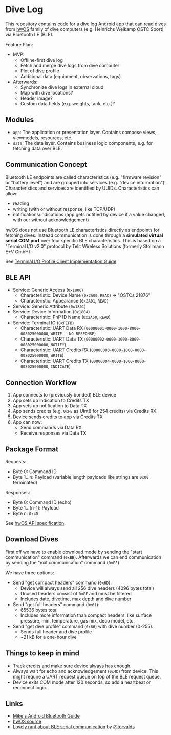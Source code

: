 # Dive Log
This repository contains code for a dive log Android app that can read dives from
[hwOS](https://heinrichsweikamp.com/hw-os) family of dive computers (e.g. Heinrichs Weikamp OSTC Sport) via Bluetooth
LE (BLE).

Feature Plan:
- MVP:
  - Offline-first dive log
  - Fetch and merge dive logs from dive computer
  - Plot of dive profile
  - Additional data (equipment, observations, tags)
- Afterwards:
  - Synchronize dive logs in external cloud
  - Map with dive locations?
  - Header image?
  - Custom data fields (e.g. weights, tank, etc.)?


## Modules
- `app`: The application or presentation layer. Contains compose views, viewmodels, resources, etc.
- `data`: The data layer. Contains business logic components, e.g. for fetching data over BLE.


## Communication Concept
Bluetooth LE endpoints are called characteristics (e.g. "firmware revision" or "battery level") and are grouped into
services (e.g. "device information"). Characteristics and services are identified by UUIDs. Characteristics can allow:
- reading
- writing (with or without response, like TCP/UDP)
- notifications/indications (app gets notified by device if a value changed, with our without acknowledgement)

hwOS does not use Bluetooth LE characteristics directly as endpoints for fetching dives. Instead communication is done
through a **simulated virtual serial COM port** over four specific BLE characteristics. This is based on a
"Terminal I/O v2.0" protocol by Telit Wireless Solutions (formerly Stollmann E+V GmbH).

See [Terminal I/O Profile Client Implementation Guide](http://www.iot.com.tr/uploads/pdf/TIO_Implementation_Guide_r05.pdf).


## BLE API
- Service: Generic Access (`0x1800`)
    - Characteristic: Device Name (`0x2A00`, `READ`) &rarr; "OSTCs 21876"
    - Characteristic: Appearance (`0x2A01`, `READ`)
- Service: Generic Attribute (`0x1801`)
- Service: Device Information (`0x180A`)
    - Characteristic: PnP ID Name (`0x2A50`, `READ`)
- Service: Terminal IO (`0xFEFB`)
    - Characteristic: UART Data RX (`00000001-0000-1000-8000-008025000000`, `WRITE - NO RESPONSE`)
    - Characteristic: UART Data TX (`00000002-0000-1000-8000-008025000000`, `NOTIFY`)
    - Characteristic: UART Credits RX (`00000003-0000-1000-8000-008025000000`, `WRITE`)
    - Characteristic: UART Credits TX (`00000004-0000-1000-8000-008025000000`, `INDICATE`)


## Connection Workflow
1. App connects to (previously bonded) BLE device
2. App sets up indication to Credits TX
3. App sets up notification to Data TX
4. App sends credits (e.g. `0xFE` as UInt8 for 254 credits) via Credits RX
5. Device sends credits to app via Credits TX
6. App can now:
    - Send commands via Data RX
    - Receive responses via Data TX


## Package Format
Requests:
- Byte 0: Command ID
- Byte 1...n: Payload (variable length payloads like strings are `0x00` terminated)

Responses:
- Byte 0: Command ID (echo)
- Byte 1...(n-1): Payload
- Byte n: `0x4D`

See [hwOS API specification](https://code.heinrichsweikamp.com/public/hwos_code/raw-file/tip/doc/hwos_interface.pdf).


## Download Dives
First off we have to enable download mode by sending the "start communication" command (`0xBB`). Afterwards we can end
communication by sending the "exit communication" command (`0xFF`).

We have three options:
- Send "get compact headers" command (`0x6D`):
    - Device will always send all 256 dive headers (4096 bytes total)
    - Unused headers consist of `0xFF` and must be filtered
    - Includes date, divetime, max depth and dive number
- Send "get full headers" command (`0x61`):
    - 65536 bytes total
    - Includes more information than compact headers, like surface pressure, min. temperature, gas mix, deco model, etc.
- Send "get dive profile" command (`0x66`) with dive number (0-255).
    - Sends full header and dive profile
    - ~21 kB for a one-hour dive


## Things to keep in mind
- Track credits and make sure device always has enough.
- Always wait for echo and acknowledgement (`0x4D`) from device. This might require a UART request queue on top of the BLE request queue.
- Device exits COM mode after 120 seconds, so add a heartbeat or reconnect logic.


## Links
- [Mike's Android Bluetooth Guide](https://mike.cloud/android/2021/05/19/bluetooth.html)
- [hwOS source](https://code.heinrichsweikamp.com/public/hwos_code/file/tip)
- [Lovely rant about BLE serial communication](https://github.com/subsurface/subsurface/blob/master/core/qt-ble.cpp#L120-L136) by [@torvalds](https://github.com/torvalds)
